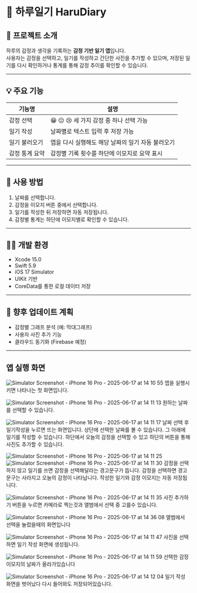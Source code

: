 # 📘 하루일기 HaruDiary

## 📝 프로젝트 소개
하루의 감정과 생각을 기록하는 **감정 기반 일기 앱**입니다.  
사용자는 감정을 선택하고, 일기를 작성하고 간단한 사진을 추가할 수 있으며, 
저장된 일기를 다시 확인하거나 통계를 통해 감정 추이를 확인할 수 있습니다.

---

## 💡 주요 기능

| 기능명 | 설명 |
|--------|------|
| 감정 선택 | 😁 😐 😢 세 가지 감정 중 하나 선택 가능 |
| 일기 작성 | 날짜별로 텍스트 입력 후 저장 가능 |
| 일기 불러오기 | 앱을 다시 실행해도 해당 날짜의 일기 자동 불러오기 |
| 감정 통계 요약 | 감정별 기록 횟수를 하단에 이모지로 요약 표시 |

---

## 🧾 사용 방법

1. 날짜를 선택합니다.
2. 감정을 이모지 버튼 중에서 선택합니다.
3. 일기를 작성한 뒤 저장하면 자동 저장됩니다.
4. 감정별 통계는 하단에 이모지별로 확인할 수 있습니다.

---

## 🧑‍💻 개발 환경

- Xcode 15.0
- Swift 5.9
- iOS 17 Simulator
- UIKit 기반
- CoreData를 통한 로컬 데이터 저장

---

## 🌱 향후 업데이트 계획

- 감정별 그래프 분석 (예: 막대그래프)
- 사용자 사진 추가 기능
- 클라우드 동기화 (Firebase 예정)

---
## 앱 실행 화면

![Simulator Screenshot - iPhone 16 Pro - 2025-06-17 at 14 10 55](https://github.com/user-attachments/assets/bfa4e302-9726-44ea-ab06-85afef224e6d)
앱을 실행시키면 나타나는 첫 화면입니다.

![Simulator Screenshot - iPhone 16 Pro - 2025-06-17 at 14 11 13](https://github.com/user-attachments/assets/8376789b-4294-4475-b8f4-bda3a9f0b488)
원하는 날짜를 선택할 수 있습니다.

![Simulator Screenshot - iPhone 16 Pro - 2025-06-17 at 14 11 17](https://github.com/user-attachments/assets/baa1d06f-d1b7-4b77-93a5-60b5234bbfeb)
날짜 선택 후 일기작성을 누르면 뜨는 화면입니다. 상단에 선택한 날짜를 볼 수 있습니다. 그 아래에 일기를 작성할 수 있습니다. 하단에서 오늘의 감정을 선택할 수 있고 하단의 버튼을 통해 사진도 추가할 수 있습니다.

![Simulator Screenshot - iPhone 16 Pro - 2025-06-17 at 14 11 25](https://github.com/user-attachments/assets/6e5a50e1-3931-4e48-8b97-9e4afdb7523c)
![Simulator Screenshot - iPhone 16 Pro - 2025-06-17 at 14 11 30](https://github.com/user-attachments/assets/c21ab81e-4c3e-408f-9f58-aed52c3220ee)
감정을 선택하지 않고 일기를 쓰면 감정을 선택해달라는 경고문구가 뜹니다. 감정을 선택하면 경고문구는 사라지고 오늘의 감정이 나타납니다. 작성한 일기와 감정 이모지는 자동 저장됩니다.

![Simulator Screenshot - iPhone 16 Pro - 2025-06-17 at 14 11 35](https://github.com/user-attachments/assets/f11146b9-3094-418e-9616-311522c49cb6)
사진 추가하기 버튼을 누르면 카메라로 찍는것과 앨범에서 선택 중 고를수 있습니다.

![Simulator Screenshot - iPhone 16 Pro - 2025-06-17 at 14 36 08](https://github.com/user-attachments/assets/6f0f8254-a533-4213-9aa5-0d3468cc03d3)
앨범에서 선택을 눌렀을때의 화면입니다

![Simulator Screenshot - iPhone 16 Pro - 2025-06-17 at 14 11 47](https://github.com/user-attachments/assets/6643506c-6097-46ae-80bf-cb3222792b4f)
사진을 선택하면 일기 작성 화면에 생성됩니다.

![Simulator Screenshot - iPhone 16 Pro - 2025-06-17 at 14 11 59](https://github.com/user-attachments/assets/b89b75ec-baec-4817-ae20-525ecd2b36be)
선택한 감정 이모지의 날짜가 올라가있습니다

![Simulator Screenshot - iPhone 16 Pro - 2025-06-17 at 14 12 04](https://github.com/user-attachments/assets/d951759c-bbb4-4c86-b362-7ae7c39f3495)
일기 작성 화면을 벗어났다 다시 들어와도 저장되어있습니다.
